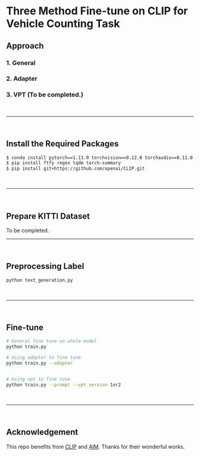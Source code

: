 # **Three Method Fine-tune on CLIP for Vehicle Counting Task**

## **Approach**
### 1. General
### 2. Adapter
### 3. VPT (To be completed.)
<br/>

---
<br/>

## **Install the Required Packages**

```bash
$ conda install pytorch==1.11.0 torchvision==0.12.0 torchaudio==0.11.0 cudatoolkit=11.3 -c pytorch
$ pip install ftfy regex tqdm torch-summary
$ pip install git+https://github.com/openai/CLIP.git
```
<br/>

---
<br/>

## **Prepare KITTI Dataset**
To be completed.
<br/>

---
<br/>

## **Preprocessing Label**
```bash
python text_generation.py
```
<br/>

---
<br/>

## **Fine-tune**
```bash
# General fine tune on whole model
python train.py

# Using adapter to fine tune
python train.py --adapter


# Using vpt to fine tune
python train.py --prompt --vpt_version 1or2
```
<br/>

---
<br/>

## **Acknowledgement**
This repo benefits from [CLIP](https://github.com/openai/CLIP) and [AIM](https://github.com/taoyang1122/adapt-image-models). Thanks for their wonderful works.
